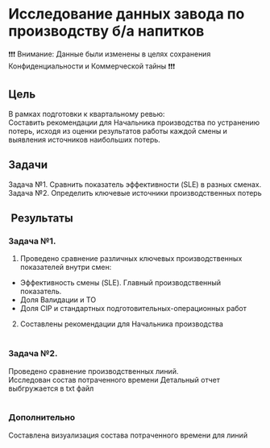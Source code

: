 # Исследование данных завода по производству б/а напитков

❗❗❗ Внимание: Данные были изменены в целях сохранения Конфиденциальности и Коммерческой тайны ❗❗❗

## Цель
В рамках подготовки к квартальному ревью: <br>
Составить рекомендации для Начальника производства по устранению потерь, исходя из оценки результатов работы каждой смены и выявления источников наибольших потерь. 

## Задачи
Задача №1. Сравнить показатель эффективности (SLE) в разных сменах. <br>
Задача №2. Определить ключевые источники производственных потерь <br>


##  Результаты
### Задача №1. <br>
1) Проведено сравнение различных ключевых производственных показателей внутри смен:
* Эффективность смены (SLE). Главный производственный показатель.
* Доля Валидации и ТО
* Доля CIP и стандартных подготовительных-операционных работ <br>

2) Составлены рекомендации для Начальника производства <br><br>

### Задача №2. <br>
Проведено сравнение производственных линий. <br>
Исследован состав потраченного времени
Детальный отчет выбгружается в txt файл <br><br>

### Дополнительно 
Составлена визуализация состава потраченного времени для линий
